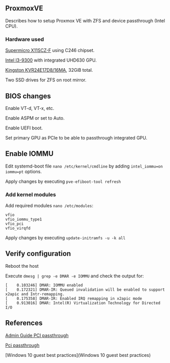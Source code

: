 ## ProxmoxVE
Describes how to setup Proxmox VE with ZFS and device passthrough (Intel CPU).

### Hardware used
[Supermicro X11SCZ-F](https://www.supermicro.com/en/products/motherboard/X11SCZ-F) using C246 chipset.

[Intel I3-9300](https://ark.intel.com/content/www/us/en/ark/products/134886/intel-core-i3-9300-processor-8m-cache-up-to-4-30-ghz.html) with integrated UHD630 GPU.

[Kingston KVR24E17D8/16MA](https://www.kingston.com/datasheets/KVR24E17D8_16MA.pdf), 32GiB total.

Two SSD drives for ZFS on root mirror.

## BIOS changes
Enable VT-d, VT-x, etc.

Enable ASPM or set to Auto.

Enable UEFI boot.

Set primary GPU as PCIe to be able to passthrough integrated GPU.

## Enable IOMMU

Edit systemd-boot file `nano /etc/kernel/cmdline` by adding `intel_iommu=on iommu=pt` options.

Apply changes by executing `pve-efiboot-tool refresh`

### Add kernel modules
Add required modules `nano /etc/modules`:
```
vfio
vfio_iommu_type1
vfio_pci
vfio_virqfd
```

Apply changes by executing  `update-initramfs -u -k all`

## Verify configuration
Reboot the host

Execute `dmesg | grep -e DMAR -e IOMMU` and check the output for:

```
[    0.103246] DMAR: IOMMU enabled
[    0.172321] DMAR-IR: Queued invalidation will be enabled to support x2apic and Intr-remapping.
[    0.175358] DMAR-IR: Enabled IRQ remapping in x2apic mode
[    0.913016] DMAR: Intel(R) Virtualization Technology for Directed I/O
```

## References
[Admin Guide PCI passthrough](https://pve.proxmox.com/pve-docs/pve-admin-guide.html#qm_pci_passthrough)

[Pci passthrough](https://pve.proxmox.com/wiki/Pci_passthrough)

[Windows 10 guest best practices](Windows 10 guest best practices)
